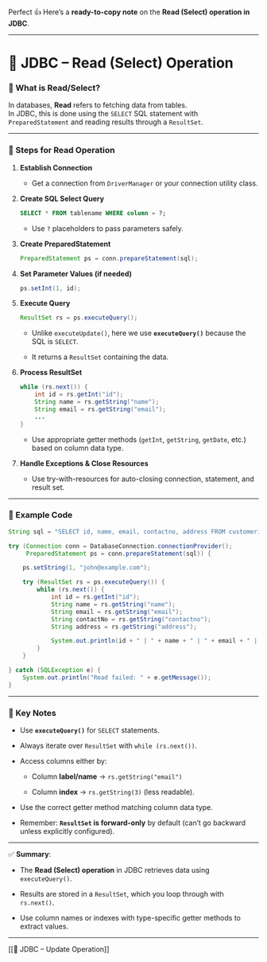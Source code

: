 Perfect 👍 Here’s a **ready-to-copy note** on the **Read (Select) operation in JDBC**.

---

# 📌 JDBC – Read (Select) Operation

### 🔹 What is Read/Select?

In databases, **Read** refers to fetching data from tables.  
In JDBC, this is done using the `SELECT` SQL statement with `PreparedStatement` and reading results through a `ResultSet`.

---

### 🔹 Steps for Read Operation

1. **Establish Connection**
    
    - Get a connection from `DriverManager` or your connection utility class.
        
2. **Create SQL Select Query**
    
    ```sql
    SELECT * FROM tablename WHERE column = ?;
    ```
    
    - Use `?` placeholders to pass parameters safely.
        
3. **Create PreparedStatement**
    
    ```java
    PreparedStatement ps = conn.prepareStatement(sql);
    ```
    
4. **Set Parameter Values (if needed)**
    
    ```java
    ps.setInt(1, id);
    ```
    
5. **Execute Query**
    
    ```java
    ResultSet rs = ps.executeQuery();
    ```
    
    - Unlike `executeUpdate()`, here we use **`executeQuery()`** because the SQL is `SELECT`.
        
    - It returns a `ResultSet` containing the data.
        
6. **Process ResultSet**
    
    ```java
    while (rs.next()) {
        int id = rs.getInt("id");
        String name = rs.getString("name");
        String email = rs.getString("email");
        ...
    }
    ```
    
    - Use appropriate getter methods (`getInt`, `getString`, `getDate`, etc.) based on column data type.
        
7. **Handle Exceptions & Close Resources**
    
    - Use try-with-resources for auto-closing connection, statement, and result set.
        

---

### 🔹 Example Code

```java
String sql = "SELECT id, name, email, contactno, address FROM customerinformation WHERE email = ?";

try (Connection conn = DatabaseConnection.connectionProvider();
     PreparedStatement ps = conn.prepareStatement(sql)) {

    ps.setString(1, "john@example.com");

    try (ResultSet rs = ps.executeQuery()) {
        while (rs.next()) {
            int id = rs.getInt("id");
            String name = rs.getString("name");
            String email = rs.getString("email");
            String contactNo = rs.getString("contactno");
            String address = rs.getString("address");

            System.out.println(id + " | " + name + " | " + email + " | " + contactNo + " | " + address);
        }
    }

} catch (SQLException e) {
    System.out.println("Read failed: " + e.getMessage());
}
```

---

### 🔹 Key Notes

- Use **`executeQuery()`** for `SELECT` statements.
    
- Always iterate over `ResultSet` with `while (rs.next())`.
    
- Access columns either by:
    
    - Column **label/name** → `rs.getString("email")`
        
    - Column **index** → `rs.getString(3)` (less readable).
        
- Use the correct getter method matching column data type.
    
- Remember: **`ResultSet` is forward-only** by default (can’t go backward unless explicitly configured).
    

---

✅ **Summary**:

- The **Read (Select) operation** in JDBC retrieves data using `executeQuery()`.
    
- Results are stored in a `ResultSet`, which you loop through with `rs.next()`.
    
- Use column names or indexes with type-specific getter methods to extract values.
    

---

[[📌 JDBC – Update Operation]]
